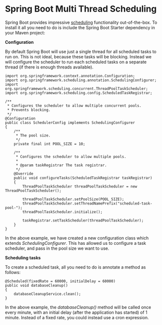 Spring Boot Multi Thread Scheduling
===================================
Spring Boot provides impressive [scheduling](https://spring.io/guides/gs/scheduling-tasks/) functionality out-of-the-box. To install it all you need to do is include the Spring Boot Starter dependency in your Maven project:


**Configuration**

By default Spring Boot will use just a single thread for all scheduled tasks to run on. This is not ideal, because these tasks will be blocking. Instead we will configure the scheduler to run each scheduled tasks on a separate thread (if there is enough threads available).

```
import org.springframework.context.annotation.Configuration;
import org.springframework.scheduling.annotation.SchedulingConfigurer;
import org.springframework.scheduling.concurrent.ThreadPoolTaskScheduler;
import org.springframework.scheduling.config.ScheduledTaskRegistrar;

/**
 * Configures the scheduler to allow multiple concurrent pools.
 * Prevents blocking.
 */
@Configuration
public class SchedulerConfig implements SchedulingConfigurer
{
    /**
     * The pool size.
     */
    private final int POOL_SIZE = 10;

    /**
     * Configures the scheduler to allow multiple pools.
     *
     * @param taskRegistrar The task registrar.
     */
    @Override
    public void configureTasks(ScheduledTaskRegistrar taskRegistrar)
    {
        ThreadPoolTaskScheduler threadPoolTaskScheduler = new ThreadPoolTaskScheduler();

        threadPoolTaskScheduler.setPoolSize(POOL_SIZE);
        threadPoolTaskScheduler.setThreadNamePrefix("scheduled-task-pool-");
        threadPoolTaskScheduler.initialize();

        taskRegistrar.setTaskScheduler(threadPoolTaskScheduler);
    }
}

```

In the above example, we have created a new configuration class which extends *SchedulingConfigurer*. This has allowed us to configure a task scheduler, and pass in the pool size we want to use.

**Scheduling tasks**

To create a scheduled task, all you need to do is annotate a method as follows:

```
@Scheduled(fixedRate = 60000, initialDelay = 60000)
public void databaseCleanup()
{
    databaseCleanupService.clean();
}

```

In the above example, the *databaseCleanup()* method will be called once every minute, with an initial delay (after the application has started) of 1 minute. Instead of a fixed rate, you could instead use a cron expression.
